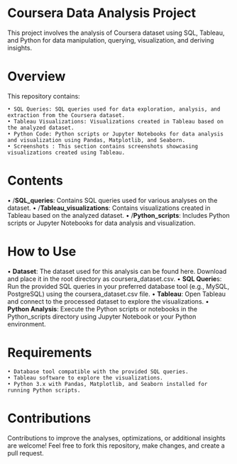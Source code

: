 #                                                         Coursera Data Analysis Project

 This project involves the analysis of Coursera dataset using SQL, Tableau, and Python for data manipulation, querying, visualization, and deriving insights.

 # Overview

 This repository contains:

    • SQL Queries: SQL queries used for data exploration, analysis, and extraction from the Coursera dataset.
    • Tableau Visualizations: Visualizations created in Tableau based on the analyzed dataset.
    • Python Code: Python scripts or Jupyter Notebooks for data analysis and visualization using Pandas, Matplotlib, and Seaborn.
    • Screenshots : This section contains screenshots showcasing visualizations created using Tableau. 
    


# Contents

   • /**SQL_queries**: Contains SQL queries used for various analyses on the dataset.
   • /**Tableau_visualizations**: Contains visualizations created in Tableau based on the analyzed dataset. 
   • /**Python_scripts**: Includes Python scripts or Jupyter Notebooks for data analysis and visualization. 
   

# How to Use

   • **Dataset**: The dataset used for this analysis can be found here. Download and place it in the root directory as coursera_dataset.csv.
   • **SQL Querie**s: Run the provided SQL queries in your preferred database tool (e.g., MySQL, PostgreSQL) using the coursera_dataset.csv file.
   • **Tableau**: Open Tableau and connect to the processed dataset to explore the visualizations.
   • **Python Analysis**: Execute the Python scripts or notebooks in the Python_scripts directory using Jupyter Notebook or your Python environment.

# Requirements

    • Database tool compatible with the provided SQL queries.
    • Tableau software to explore the visualizations.
    • Python 3.x with Pandas, Matplotlib, and Seaborn installed for running Python scripts.

# Contributions
 
Contributions to improve the analyses, optimizations, or additional insights are welcome! Feel free to fork this repository, make changes, and create a pull request.

